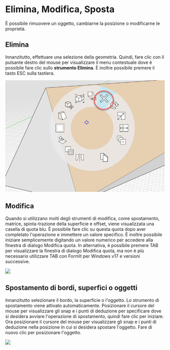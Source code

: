 # Elimina, Modifica, Sposta

È possibile rimuovere un oggetto, cambiarne la posizione o modificarne le proprietà.

## Elimina

Innanzitutto, effettuare una selezione della geometria. Quindi, fare clic con il pulsante destro del mouse per visualizzare il menu contestuale dove è possibile fare clic sullo **strumento Elimina**. È inoltre possibile premere il tasto ESC sulla tastiera.

![](<../.gitbook/assets/delete (1).png>)

## Modifica

Quando si utilizzano molti degli strumenti di modifica, come spostamento, matrice, spinta-trazione della superficie e offset, viene visualizzata una casella di quota blu. È possibile fare clic su questa quota dopo aver completato l'operazione e immettere un valore specifico. È inoltre possibile iniziare semplicemente digitando un valore numerico per accedere alla finestra di dialogo Modifica quota. In alternativa, è possibile premere TAB per visualizzare la finestra di dialogo Modifica quota, ma non è più necessario utilizzare TAB con FormIt per Windows v17 e versioni successive.

![](<../.gitbook/assets/edit\_dimensions (1).png>)

## Spostamento di bordi, superfici o oggetti

Innanzitutto selezionare il bordo, la superficie o l'oggetto. Lo strumento di spostamento viene attivato automaticamente. Posizionare il cursore del mouse per visualizzare gli snap e i punti di deduzione per specificare dove si desidera avviare l'operazione di spostamento, quindi fare clic per iniziare. Ora posizionare il cursore del mouse per visualizzare gli snap e i punti di deduzione nella posizione in cui si desidera spostare l'oggetto. Fare di nuovo clic per posizionare l'oggetto.

![](../.gitbook/assets/edit\_edge.png)
